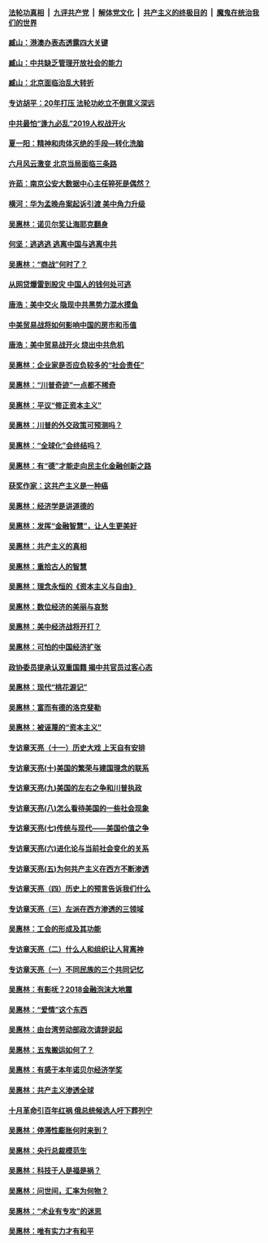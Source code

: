 ####  [法轮功真相](../../../../basic/blob/master/README.md?t=09270700) &nbsp;|&nbsp; [九评共产党](../../../../9ping.md/blob/master/README.md?t=09270700) &nbsp;|&nbsp; [解体党文化](../../../../jtdwh.md/blob/master/README.md?t=09270700)  &nbsp;|&nbsp; [共产主义的终极目的](../../../../gczydzjmd.md/blob/master/README.md?t=09270700) &nbsp;|&nbsp; [魔鬼在统治我们的世界](../../../../mgztzwmdsj.md/blob/master/README.md?t=09270700) 

#### [臧山：港澳办表态透露四大关键](../pages/nsc423/n11421628.md?t=09270700) 

#### [臧山：中共缺乏管理开放社会的能力](../pages/nsc423/n11407457.md?t=09270700) 

#### [臧山：北京面临治乱大转折](../pages/nsc423/n11406895.md?t=09270700) 

#### [专访胡平：20年打压 法轮功屹立不倒意义深远](../pages/nsc423/n11398800.md?t=09270700) 

#### [中共最怕“逢九必乱”2019人权战开火](../pages/nsc423/n11385248.md?t=09270700) 

#### [夏一阳：精神和肉体灭绝的手段—转化洗脑](../pages/nsc423/n11368250.md?t=09270700) 

#### [六月风云激变 北京当局面临三条路](../pages/nsc423/n11313668.md?t=09270700) 

#### [许茹：南京公安大数据中心主任猝死是偶然？](../pages/nsc423/n11064744.md?t=09270700) 

#### [横河：华为孟晚舟案起诉引渡 美中角力升级](../pages/nsc423/n11027230.md?t=09270700) 

#### [吴惠林：诺贝尔奖让海耶克翻身](../pages/nsc423/n10890049.md?t=09270700) 

#### [何坚：逃逃逃 逃离中国与逃离中共](../pages/nsc423/n10592891.md?t=09270700) 

#### [吴惠林：“商战”何时了？](../pages/nsc423/n10573558.md?t=09270700) 

#### [从网贷爆雷到股灾 中国人的钱何处可逃](../pages/nsc423/n10572800.md?t=09270700) 

#### [唐浩：美中交火 隐现中共黑势力混水摸鱼](../pages/nsc423/n10544040.md?t=09270700) 

#### [中美贸易战将如何影响中国的房市和币值](../pages/nsc423/n10543697.md?t=09270700) 

#### [唐浩：美中贸易战开火 烧出中共危机](../pages/nsc423/n10540126.md?t=09270700) 

#### [吴惠林：企业家是否应负较多的“社会责任”](../pages/nsc423/n10535022.md?t=09270700) 

#### [吴惠林：“川普奇迹”一点都不稀奇](../pages/nsc423/n10512808.md?t=09270700) 

#### [吴惠林：平议“修正资本主义”](../pages/nsc423/n10495724.md?t=09270700) 

#### [吴惠林：川普的外交政策可预测吗？](../pages/nsc423/n10462387.md?t=09270700) 

#### [吴惠林：“全球化”会终结吗？](../pages/nsc423/n10452838.md?t=09270700) 

#### [吴惠林：有“德”才能走向民主化金融创新之路](../pages/nsc423/n10432292.md?t=09270700) 

#### [获奖作家：这共产主义是一种癌](../pages/nsc423/n10431541.md?t=09270700) 

#### [吴惠林：经济学是讲道德的](../pages/nsc423/n10398014.md?t=09270700) 

#### [吴惠林：发挥“金融智慧”，让人生更美好](../pages/nsc423/n10375019.md?t=09270700) 

#### [吴惠林：共产主义的真相](../pages/nsc423/n10351394.md?t=09270700) 

#### [吴惠林：重拾古人的智慧](../pages/nsc423/n10337691.md?t=09270700) 

#### [吴惠林：理念永恒的《资本主义与自由》](../pages/nsc423/n10316274.md?t=09270700) 

#### [吴惠林：数位经济的美丽与哀愁](../pages/nsc423/n10292946.md?t=09270700) 

#### [吴惠林：美中经济战将开打？](../pages/nsc423/n10258825.md?t=09270700) 

#### [吴惠林：可怕的中国经济扩张](../pages/nsc423/n10219147.md?t=09270700) 

#### [政协委员提承认双重国籍 揭中共官员过客心态](../pages/nsc423/n10208809.md?t=09270700) 

#### [吴惠林：现代“桃花源记”](../pages/nsc423/n10185234.md?t=09270700) 

#### [吴惠林：富而有德的洛克斐勒](../pages/nsc423/n10142264.md?t=09270700) 

#### [吴惠林：被诬蔑的“资本主义”](../pages/nsc423/n10124816.md?t=09270700) 

#### [专访章天亮（十一）历史大戏 上天自有安排](../pages/nsc423/n10094905.md?t=09270700) 

#### [专访章天亮(十)美国的繁荣与建国理念的联系](../pages/nsc423/n10094899.md?t=09270700) 

#### [专访章天亮(九)美国的左右之争和川普执政](../pages/nsc423/n10094889.md?t=09270700) 

#### [专访章天亮(八)怎么看待美国的一些社会现象](../pages/nsc423/n10094857.md?t=09270700) 

#### [专访章天亮(七)传统与现代——美国价值之争](../pages/nsc423/n10093140.md?t=09270700) 

#### [专访章天亮(六)进化论与当前社会变化的关系](../pages/nsc423/n10092036.md?t=09270700) 

#### [专访章天亮(五)为何共产主义在西方不断渗透](../pages/nsc423/n10083620.md?t=09270700) 

#### [专访章天亮（四）历史上的预言告诉我们什么](../pages/nsc423/n10083606.md?t=09270700) 

#### [专访章天亮（三）左派在西方渗透的三领域](../pages/nsc423/n10081115.md?t=09270700) 

#### [吴惠林：工会的形成及其功能](../pages/nsc423/n10080633.md?t=09270700) 

#### [专访章天亮（二）什么人和组织让人背离神](../pages/nsc423/n10076637.md?t=09270700) 

#### [专访章天亮（一）不同民族的三个共同记忆](../pages/nsc423/n10074188.md?t=09270700) 

#### [吴惠林：有影呒？2018金融泡沫大地震](../pages/nsc423/n10040534.md?t=09270700) 

#### [吴惠林：“爱情”这个东西](../pages/nsc423/n10019423.md?t=09270700) 

#### [吴惠林：由台湾劳动部政次请辞说起](../pages/nsc423/n9979679.md?t=09270700) 

#### [吴惠林：五鬼搬运如何了？](../pages/nsc423/n9925338.md?t=09270700) 

#### [吴惠林：有感于本年诺贝尔经济学奖](../pages/nsc423/n9871883.md?t=09270700) 

#### [吴惠林：共产主义渗透全球](../pages/nsc423/n9812748.md?t=09270700) 

#### [十月革命引百年红祸 俄总统候选人吁下葬列宁](../pages/nsc423/n9810182.md?t=09270700) 

#### [吴惠林：停滞性膨胀何时来到？](../pages/nsc423/n9764136.md?t=09270700) 

#### [吴惠林：央行总裁模范生](../pages/nsc423/n9728134.md?t=09270700) 

#### [吴惠林：科技于人是福是祸？](../pages/nsc423/n9672982.md?t=09270700) 

#### [吴惠林：问世间，汇率为何物？](../pages/nsc423/n9621788.md?t=09270700) 

#### [吴惠林：“术业有专攻”的迷思](../pages/nsc423/n9580363.md?t=09270700) 

#### [吴惠林：唯有实力才有和平](../pages/nsc423/n9529599.md?t=09270700) 

